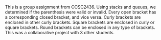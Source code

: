 This is a group assignment from COSC2436. Using stacks and queues, we determined if the parenthesis were valid or invalid.
Every open bracket has a corresponding closed bracket, and vice versa.
Curly brackets are enclosed in other curly brackets.
Square brackets are enclosed in curly or square brackets.
Round brackets can be enclosed in any type of brackets.
This was a collaborative project with 3 other students.
